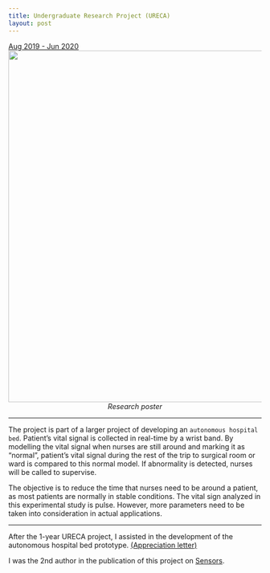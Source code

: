 ```yaml
---
title: Undergraduate Research Project (URECA)
layout: post
---
```

<div style="text-align: left"><u>Aug 2019 - Jun 2020</u></div>

<img src="http://centiLinda.github.io/portfolio/assets/images/ureca_poster.png" width="700"/>
<div style="text-align: center"><em>Research poster</em></div>

---

The project is part of a larger project of developing an `autonomous hospital bed`. Patient’s vital signal is collected in real-time by a wrist band. By modelling the vital signal when nurses are still around and marking it as “normal”, patient’s vital signal during the rest of the trip to surgical room or ward is compared to this normal model. If abnormality is detected, nurses will be called to supervise.

The objective is to reduce the time that nurses need to be around a patient, as most patients are normally in stable conditions. The vital sign analyzed in this experimental study is pulse. However, more parameters need to be taken into consideration in actual applications.

---

After the 1-year URECA project, I assisted in the development of the autonomous hospital bed prototype. [(Appreciation letter)](/assets/images/Letter_of_Appreciation.pdf)

I was the 2nd author in the publication of this project on [Sensors](https://www.mdpi.com/1424-8220/21/17/5711).